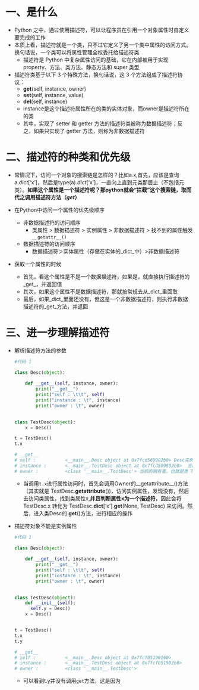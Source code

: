 # 一、是什么

- Python 之中，通过使用描述符，可以让程序员在引用一个对象属性时自定义要完成的工作
- 本质上看，描述符就是一个类，只不过它定义了另一个类中属性的访问方式。换句话说，一个类可以将属性管理全权委托给描述符类
  - 描述符是 Python 中复杂属性访问的基础，它在内部被用于实现 property、方法、类方法、静态方法和 super 类型
- 描述符类基于以下 3 个特殊方法，换句话说，这 3 个方法组成了描述符协议：
  -  **get**(self, instance, owner)
  -  **set**(self, instance, value)
  -  **del**(self, instance)
    - instance是这个描述符属性所在的类的实体对象，而owner是描述符所在的类
  - 其中，实现了 setter 和 getter 方法的描述符类被称为数据描述符；反之，如果只实现了 getter 方法，则称为非数据描述符

# 二、描述符的种类和优先级

- 常情况下，访问一个对象的搜索链是怎样的？比如a.x,首先，应该是查询 a._dict_[‘x’]，然后是type(a)._dict_[‘x’]，一直向上直到元类那层止（不包括元类）。**如果这个属性是一个描述符呢？那python就会“拦截”这个搜索链，取而代之调用描述符方法（_get_）**

- 在Python中访问一个属性的优先级顺序
  - 非数据描述符的访问顺序
    - 类属性 > 数据描述符 > 实例属性 > 非数据描述符 > 找不到的属性触发`__getattr__()`
  - 数据描述符的访问顺序
    - 数据描述符＞实体属性（存储在实体的_dict_中）>非数据描述符
- 获取一个属性的时候
  - 首先，看这个属性是不是一个数据描述符，如果是，就直接执行描述符的_get_，并返回值
  - 其次，如果这个属性不是数据描述符，那就按常规去从_dict_里面取
  - 最后，如果_dict_里面还没有，但这是一个非数据描述符，则执行非数据描述符的_get_方法，并返回
    

# 三、进一步理解描述符

- 解析描述符方法的参数

  ```python
  #代码 1
  
  class Desc(object):
      
      def __get__(self, instance, owner):
          print("__get__")
          print("self : \t\t", self)
          print("instance : \t", instance)
          print("owner : \t", owner)
          
  
  class TestDesc(object):
      x = Desc()
  
  t = TestDesc()
  t.x
  
  # __get__
  # self :           <__main__.Desc object at 0x7fcd569902b0> Desc实例对象，也就是TestDesc 的属性x
  # instance :       <__main__.TestDesc object at 0x7fcd569902e8>  当前的实例对象，也就是t
  # owner :          <class '__main__.TestDesc'> 当前的拥有者，也就是类 TestDesc
  
  
  ```

  - 当调用`t.x`进行属性访问时，首先会调用Owner的__getattribute__()方法（其实就是 TestDesc.**getattribute**())，访问实例属性，发现没有，然后去访问类属性，找到类属性x,**并且判断属性x为一个描述符**，因此会将TestDesc.x 转化为 TestDesc.**dict**[‘x’].**get**(None, TestDesc) 来访问。然后，进入类Desc的 **get**()方法，进行相应的操作

- 描述符对象不能是实例属性

  ```python
  #代码 1
  
  class Desc(object):
      
      def __get__(self, instance, owner):
          print("__get__")
          print("self : \t\t", self)
          print("instance : \t", instance)
          print("owner : \t", owner)
          
  
  class TestDesc(object):
      def __init__(self):
        self.y = Desc()
      x = Desc()
  
  
  t = TestDesc()
  t.x
  t.y
  
  # __get__
  # self :           <__main__.Desc object at 0x7fcf05190160>
  # instance :       <__main__.TestDesc object at 0x7fcf051902b0>
  # owner :          <class '__main__.TestDesc'>
  ```

  - 可以看到t.y并没有调用`get`方法，这是因为